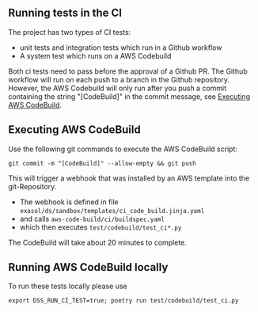 ## Running tests in the CI

The project has two types of CI tests:
* unit tests and integration tests which run in a Github workflow
* A system test which runs on a AWS Codebuild

Both ci tests need to pass before the approval of a Github PR.
The Github workflow will run on each push to a branch in the Github repository. However, the AWS Codebuild will only run after you push a commit containing the string "[CodeBuild]" in the commit message, see [Executing AWS CodeBuild](#executing-aws-codebuild).

## Executing AWS CodeBuild

Use the following git commands to execute the AWS CodeBuild script:

```shell
git commit -m "[CodeBuild]" --allow-empty && git push
```

This will trigger a webhook that was installed by an AWS template into the git-Repository.
* The webhook is defined in file `exasol/ds/sandbox/templates/ci_code_build.jinja.yaml`
* and calls `aws-code-build/ci/buildspec.yaml`
* which then executes `test/codebuild/test_ci*.py`

The CodeBuild will take about 20 minutes to complete.

## Running AWS CodeBuild locally

To run these tests locally please use

```shell 
export DSS_RUN_CI_TEST=true; poetry run test/codebuild/test_ci.py 
```

